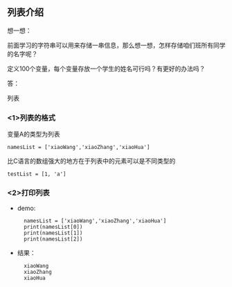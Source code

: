 ## 列表介绍

想一想：

前面学习的字符串可以用来存储一串信息，那么想一想，怎样存储咱们班所有同学的名字呢？

定义100个变量，每个变量存放一个学生的姓名可行吗？有更好的办法吗？

答：

列表

### <1>列表的格式
变量A的类型为列表

    namesList = ['xiaoWang','xiaoZhang','xiaoHua']
比C语言的数组强大的地方在于列表中的元素可以是不同类型的

    testList = [1, 'a']
### <2>打印列表
* demo:

        namesList = ['xiaoWang','xiaoZhang','xiaoHua']
        print(namesList[0])
        print(namesList[1])
        print(namesList[2])
* 结果：

        xiaoWang
        xiaoZhang
        xiaoHua
